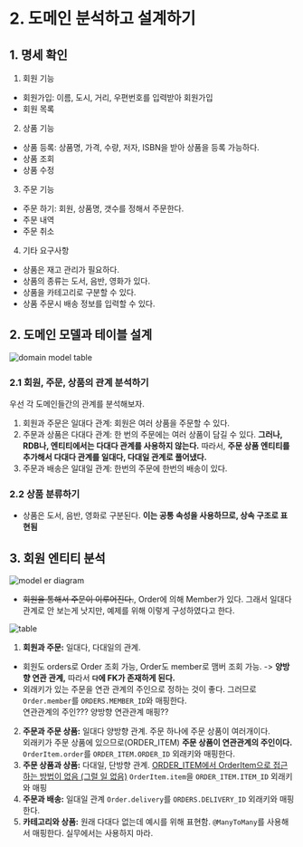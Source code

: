 # 2. 도메인 분석하고 설계하기
## 1. 명세 확인

1. 회원 기능
- 회원가입: 이름, 도시, 거리, 우편번호를 입력받아 회원가입
- 회원 목록
2. 상품 기능
- 상품 등록: 상품명, 가격, 수량, 저자, ISBN을 받아 상품을 등록 가능하다. 
- 상품 조회 
- 상품 수정 
3. 주문 기능
- 주문 하기: 회원, 상품명, 갯수를 정해서 주문한다.
- 주문 내역
- 주문 취소
4. 기타 요구사항
- 상품은 재고 관리가 필요하다.
- 상품의 종류는 도서, 음반, 영화가 있다.
- 상품을 카테고리로 구분할 수 있다.
- 상품 주문시 배송 정보를 입력할 수 있다.


## 2. 도메인 모델과 테이블 설계
![domain model table](https://user-images.githubusercontent.com/71186266/200179700-1ce127b6-647c-43da-860e-a82a9d4894a7.png)


### 2.1 **회원, 주문, 상품의 관계 분석하기**
우선 각 도메인들간의 관계를 분석해보자.
1. 회원과 주문은 일대다 관계: 회원은 여러 상품을 주문할 수 있다.
2. 주문과 상품은 다대다 관계: 한 번의 주문에는 여러 상품이 담길 수 있다. **그러나, RDB나, 엔티티에서는 다대다 관계를 사용하지 않는다.** 따라서, **주문 상품 엔티티를 추가해서 다대다 관계를 일대다, 다대일 관계로 풀어냈다.**
3. 주문과 배송은 일대일 관계: 한번의 주문에 한번의 배송이 있다.
### 2.2 **상품 분류하기**
- 상품은 도서, 음반, 영화로 구분된다. **이는 공통 속성을 사용하므로, 상속 구조로 표현됨**

## 3. 회원 엔티티 분석
![model er diagram](https://user-images.githubusercontent.com/71186266/200179701-e519e60b-9580-44b7-b9ca-caac3827e003.png)

- ~~회원을 통해서 주문이 이루어진다.~~, Order에 의해 Member가 있다. 그래서 일대다 관계로 안 보는게 낫지만, 예제를 위해 이렇게 구성하였다고 한다. 

![table](https://user-images.githubusercontent.com/71186266/200182648-ceb68afa-e06d-4472-9f59-8dd4a52a6a64.png)



1. **회원과 주문:** 일대다, 다대일의 관계.
- 회원도 orders로 Order 조회 가능, Order도 member로 맴버 조회 가능. -> **양방향 연관 관계,** 따라서 **`다`에 FK가 존재하게 된다.**
- 외래키가 있는 주문을 연관 관계의 주인으로 정하는 것이 좋다. 그러므로 `Order.member`를 `ORDERS.MEMBER_ID`와 매핑한다. <br> 연관관계의 주인??? 양방향 연관관계 매핑??


2. **주문과 주문 상품:** 일대다 양방향 관계. 주문 하나에 주문 상품이 여러개이다. <br> 외래키가 주문 상품에 있으므로(ORDER_ITEM) **주문 상품이 연관관계의 주인이다.** `OrderItem.order`를 `ORDER_ITEM.ORDER_ID` 외래키와 매핑한다.
3. **주문 상품과 상품:** 다대일, 단방향 관계. <U>ORDER_ITEM에서 OrderItem으로 접근하는 방법이 없음 (그럴 일 없음)</U> `OrderItem.item`을 `ORDER_ITEM.ITEM_ID` 외래키와 매핑
4. **주문과 배송:** 일대일 관계 `Order.delivery`를 `ORDERS.DELIVERY_ID` 외래키와 매핑한다.
5. **카테고리와 상품:** 원래 다대다 없는데 예시를 위해 표현함. `@ManyToMany`를 사용해서 매핑한다. 실무에서는 사용하지 마라.